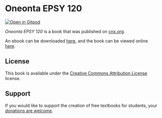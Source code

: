 # Oneonta EPSY 120

[![Open in Gitpod](https://gitpod.io/button/open-in-gitpod.svg)](https://gitpod.io/from-referrer/)

_Oneonta EPSY 120_ is a book that was published on [cnx.org](https://cnx.org/).

An ebook can be downloaded [here](https://github.com/cnx-user-books/cnxbook-oneonta-epsy-120/releases/latest), and the book can be viewed online [here](https://github.com/cnx-user-books/cnxbook-oneonta-epsy-120/releases/latest).

## License
This book is available under the [Creative Commons Attribution License](./LICENSE) license.

## Support
If you would like to support the creation of free textbooks for students, your [donations are welcome](https://riceconnect.rice.edu/donation/support-openstax-banner).

